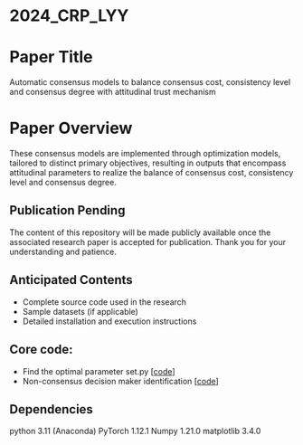 # 2024_CRP_LYY
# Paper Title
Automatic consensus models to balance consensus cost, consistency level and consensus degree with attitudinal trust mechanism

# Paper Overview
These consensus models are implemented through optimization models, tailored to distinct primary objectives, resulting in outputs that encompass attitudinal parameters to realize the balance of consensus cost, consistency level and consensus degree. 

## Publication Pending
The content of this repository will be made publicly available once the associated research paper is accepted for publication. Thank you for your understanding and patience.

## Anticipated Contents
- Complete source code used in the research
- Sample datasets (if applicable)
- Detailed installation and execution instructions


## Core code:
- Find the optimal parameter set.py [[code]([http://proceedings.mlr.press/v54/mcmahan17a?ref=https://githubhelp.com](https://github.com/yayaliu-118/2024_CRP_LYY/blob/main/Find%20the%20optimal%20parameter%20set.py))]
- Non-consensus decision maker identification [[code]([https://proceedings.mlsys.org/paper_files/paper/2020/hash/1f5fe83998a09396ebe6477d9475ba0c-Abstract.html](https://github.com/yayaliu-118/2024_CRP_LYY/blob/main/Non-consensus%20decision%20maker%20identification.py))]

## Dependencies
python 3.11 (Anaconda)
PyTorch 1.12.1
Numpy 1.21.0
matplotlib 3.4.0
